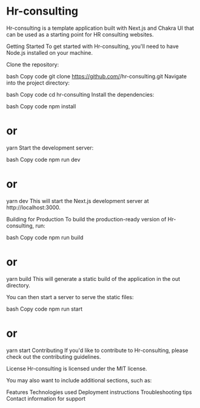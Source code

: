 # Hr-consulting
Hr-consulting is a template application built with Next.js and Chakra UI that can be used as a starting point for HR consulting websites.

Getting Started
To get started with Hr-consulting, you'll need to have Node.js installed on your machine.

Clone the repository:

bash
Copy code
git clone https://github.com/<your-username>/hr-consulting.git
Navigate into the project directory:

bash
Copy code
cd hr-consulting
Install the dependencies:

bash
Copy code
npm install
# or
yarn
Start the development server:

bash
Copy code
npm run dev
# or
yarn dev
This will start the Next.js development server at http://localhost:3000.

Building for Production
To build the production-ready version of Hr-consulting, run:

bash
Copy code
npm run build
# or
yarn build
This will generate a static build of the application in the out directory.

You can then start a server to serve the static files:

bash
Copy code
npm run start
# or
yarn start
Contributing
If you'd like to contribute to Hr-consulting, please check out the contributing guidelines.

License
Hr-consulting is licensed under the MIT license.

You may also want to include additional sections, such as:

Features
Technologies used
Deployment instructions
Troubleshooting tips
Contact information for support

